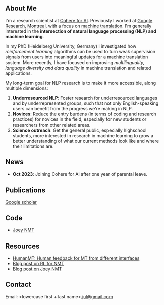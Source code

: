 ## About Me
I'm a research scientist at [Cohere for AI](https://cohere.for.ai/). Previously I worked at [Google Research, Montreal](https://research.google/locations/montreal/), with a focus on [machine translation](https://research.google/research-areas/machine-translation/). I'm generally interested in the **intersection of natural language processing (NLP) and machine learning**.

In my PhD (Heidelberg University, Germany) I investigated how *reinforcement learning* algorithms can be used to turn weak supervision signals from users into meaningful updates for a machine translation system.
More recently, I have focused on improving *multilinguality, language diversity and data quality* in machine translation and related applications.

My long-term goal for NLP research is to make it more accessible, along multiple dimensions: 
1. **Underresourced NLP**: Foster research for underresourced languages and by underrepresented groups, such that not only English-speaking users can benefit from the progress we're making in NLP. 
2. **Novices**: Reduce the entry burdens (in terms of coding and research practices)  for novices in the field, especially for new students or researchers from other related areas.
3. **Science outreach**: Get the general public, especially highschool students, more interested in research in machine learning to grow a better understanding of what our current methods look like and where their limitations are.

<!--I host research interns at Google (usually in the summer) and also supervise students externally, and I love collaborating across continents/cultures/disciplines/companies/..., so please drop me an email with details about the collaboration you're looking for and we'll have a chat.-->

## News
- **Oct 2023**: Joining Cohere for AI after one year of parental leave.
 
<!--
- **Mar 2021**:
  - *2 accepted papers at AfricaNLP, and one at NAACL-HLT.* Details to come :)  
- **Feb 2021**:
  - [PyData Montreal talk](https://www.meetup.com/PyData-MTL/) about "Learning to translate with JoeyNMT". [Slides](https://www.slideshare.net/juliaaakreutzer/learning-to-translate-with-joey-nmt-243430521) and [recording](https://www.youtube.com/watch?v=RG-yV5zgqjQ) are available. The notebook that was used in the demo is [here](https://github.com/joeynmt/joeynmt/blob/master/joey_demo.ipynb). It trains and evaluates a Transformer on Tatoeba data for a language pair of choice.
- **Jan 2021**: 
  - [MeMentor session](https://mementor.net/#/session/600b178c6e2ab623d88be06c) on NLP Paper Writing. Contact me for the slides.
- **Oct 2020**:
  - *Paper accepted at LoresMT 2020.* We built translation models for small, hand-aligned data for Bambara. Preprint [here](https://arxiv.org/abs/2011.05284).
  - *Paper accepted at COLING 2020.* This one is about building text classification corpora for Kinyarwanda and Kirundi, [as summarized by Andre](https://twitter.com/andre_niyongabo/status/1311719244703297536). Preprint [here](https://arxiv.org/abs/2010.12174).
- **Sep 2020**:
  - *Paper accepted at EMNLP 2020.* Summarizing my internship project at Google, this paper analyses inference strategies for mask-based semi-autoregressive translation. Preprint [here](https://arxiv.org/pdf/2010.02352.pdf).
  - *Paper accepted at EMNLP Findings 2020.* Follow-up on the AfricaNLP paper about the [Masakhane community](https://www.masakhane.io/) and participatory research for low-resource machine translation. Preprint [here](https://arxiv.org/pdf/2010.02353.pdf).
  - My thesis is officially published, you can download it [here](https://doi.org/10.11588/heidok.00028862).
- **Jul 2020**:
  - [Invited talk](https://europe.naverlabs.com/research/seminars/reinforcement-learning-with-human-feedback-for-neural-machine-translation/) at NAVER LABS Europe: "Reinforcement learning with human feedback for neural machine translation".
- **Apr 2020**:
  - *Paper accepted at EAMT 2020.* This paper concludes my PhD thesis and empirically measures the trade-off between (human) feedback strength and model improvement in machine translation. Preprint [here](https://arxiv.org/pdf/2004.11222.pdf).
- **Mar 2020**: 
  - Successfully defended my PhD thesis.
  - *Papers accepted at the AfricaNLP workshop at ICLR.* 
     1. The first paper describes the efforts of the Masakhane community to build machine translation models for as many African languages as possible, by growing and fostering a distributed community of African researchers, students, and computer scientists (and more). Preprint [here](https://arxiv.org/abs/2003.11529). Check out the [Masakhane GitHub repo for the benchmarks](https://github.com/masakhane-io) for details. 
     2. The second paper describes the tuning of Transformer model depth for low-resource machine translation. Preprint [here](https://arxiv.org/pdf/2004.04418).
- **Feb 2020**: I joined the *Google Translate* team in Montreal <3.
- **Jan 2020**: Handed in my *thesis*, finally. 
-->

## Publications
[Google scholar](https://scholar.google.com/citations?hl=en&user=j4cOSzAAAAAJ)

## Code
- [Joey NMT](https://github.com/joeynmt/joeynmt)

## Resources
- [HumanMT: Human feedback for MT from different interfaces](https://www.cl.uni-heidelberg.de/statnlpgroup/humanmt/)
- [Blog post on RL for NMT](https://www.cl.uni-heidelberg.de/statnlpgroup/blog/rl4nmt/)
- [Blog post on Joey NMT](https://www.cl.uni-heidelberg.de/statnlpgroup/blog/joey/)

## Contact
Email: \<lowercase first + last name\>.jul@gmail.com
